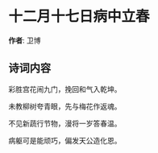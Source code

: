 # 十二月十七日病中立春

**作者**: 卫博

## 诗词内容

彩胜宫花闹九门，挽回和气入乾坤。

未教柳树夸青眼，先与梅花作返魂。

不见新蔬行节物，漫将一岁答春温。

病躯可是能顽巧，偏发天公造化恩。

